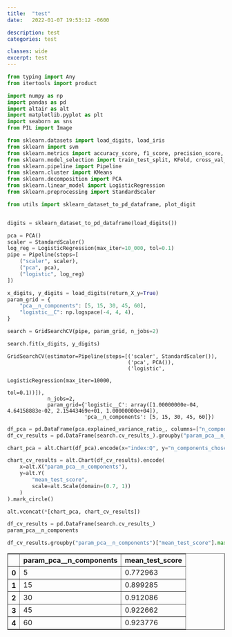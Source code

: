 ```yaml
---
title:  "test"
date:   2022-01-07 19:53:12 -0600

description: test
categories: test

classes: wide
excerpt: test
---
```


```python
from typing import Any
from itertools import product

import numpy as np
import pandas as pd
import altair as alt
import matplotlib.pyplot as plt
import seaborn as sns
from PIL import Image

from sklearn.datasets import load_digits, load_iris
from sklearn import svm
from sklearn.metrics import accuracy_score, f1_score, precision_score, recall_score
from sklearn.model_selection import train_test_split, KFold, cross_val_score, GridSearchCV
from sklearn.pipeline import Pipeline
from sklearn.cluster import KMeans
from sklearn.decomposition import PCA
from sklearn.linear_model import LogisticRegression
from sklearn.preprocessing import StandardScaler

from utils import sklearn_dataset_to_pd_dataframe, plot_digit
```


```python

```


```python
digits = sklearn_dataset_to_pd_dataframe(load_digits())
```


```python
pca = PCA()
scaler = StandardScaler()
log_reg = LogisticRegression(max_iter=10_000, tol=0.1)
pipe = Pipeline(steps=[
    ("scaler", scaler),
    ("pca", pca),
    ("logistic", log_reg)
])

x_digits, y_digits = load_digits(return_X_y=True)
param_grid = {
    "pca__n_components": [5, 15, 30, 45, 60],
    "logistic__C": np.logspace(-4, 4, 4),
}

search = GridSearchCV(pipe, param_grid, n_jobs=2)
```


```python
search.fit(x_digits, y_digits)
```




    GridSearchCV(estimator=Pipeline(steps=[('scaler', StandardScaler()),
                                           ('pca', PCA()),
                                           ('logistic',
                                            LogisticRegression(max_iter=10000,
                                                               tol=0.1))]),
                 n_jobs=2,
                 param_grid={'logistic__C': array([1.00000000e-04, 4.64158883e-02, 2.15443469e+01, 1.00000000e+04]),
                             'pca__n_components': [5, 15, 30, 45, 60]})




```python
df_pca = pd.DataFrame(pca.explained_variance_ratio_, columns=["n_components_chosen"]).reset_index()
df_cv_results = pd.DataFrame(search.cv_results_).groupby("param_pca__n_components")["mean_test_score"].max().to_frame().reset_index()

chart_pca = alt.Chart(df_pca).encode(x="index:Q", y="n_components_chosen:Q").mark_line()

chart_cv_results = alt.Chart(df_cv_results).encode(
    x=alt.X("param_pca__n_components"),
    y=alt.Y(
        "mean_test_score", 
        scale=alt.Scale(domain=(0.7, 1))
    )
).mark_circle()

alt.vconcat(*[chart_pca, chart_cv_results])
```





<div id="altair-viz-e9da54da832340daa68d762197bf7a8b"></div>
<script type="text/javascript">
  var VEGA_DEBUG = (typeof VEGA_DEBUG == "undefined") ? {} : VEGA_DEBUG;
  (function(spec, embedOpt){
    let outputDiv = document.currentScript.previousElementSibling;
    if (outputDiv.id !== "altair-viz-e9da54da832340daa68d762197bf7a8b") {
      outputDiv = document.getElementById("altair-viz-e9da54da832340daa68d762197bf7a8b");
    }
    const paths = {
      "vega": "https://cdn.jsdelivr.net/npm//vega@5?noext",
      "vega-lib": "https://cdn.jsdelivr.net/npm//vega-lib?noext",
      "vega-lite": "https://cdn.jsdelivr.net/npm//vega-lite@4.17.0?noext",
      "vega-embed": "https://cdn.jsdelivr.net/npm//vega-embed@6?noext",
    };

    function maybeLoadScript(lib, version) {
      var key = `${lib.replace("-", "")}_version`;
      return (VEGA_DEBUG[key] == version) ?
        Promise.resolve(paths[lib]) :
        new Promise(function(resolve, reject) {
          var s = document.createElement('script');
          document.getElementsByTagName("head")[0].appendChild(s);
          s.async = true;
          s.onload = () => {
            VEGA_DEBUG[key] = version;
            return resolve(paths[lib]);
          };
          s.onerror = () => reject(`Error loading script: ${paths[lib]}`);
          s.src = paths[lib];
        });
    }

    function showError(err) {
      outputDiv.innerHTML = `<div class="error" style="color:red;">${err}</div>`;
      throw err;
    }

    function displayChart(vegaEmbed) {
      vegaEmbed(outputDiv, spec, embedOpt)
        .catch(err => showError(`Javascript Error: ${err.message}<br>This usually means there's a typo in your chart specification. See the javascript console for the full traceback.`));
    }

    if(typeof define === "function" && define.amd) {
      requirejs.config({paths});
      require(["vega-embed"], displayChart, err => showError(`Error loading script: ${err.message}`));
    } else {
      maybeLoadScript("vega", "5")
        .then(() => maybeLoadScript("vega-lite", "4.17.0"))
        .then(() => maybeLoadScript("vega-embed", "6"))
        .catch(showError)
        .then(() => displayChart(vegaEmbed));
    }
  })({"config": {"view": {"continuousWidth": 400, "continuousHeight": 300}}, "vconcat": [{"data": {"name": "data-306835c9f7f29708009d97d2f6304c8d"}, "mark": "line", "encoding": {"x": {"field": "index", "type": "quantitative"}, "y": {"field": "n_components_chosen", "type": "quantitative"}}}, {"data": {"name": "data-130e9f8c064a5cdd1ae3556421eb63aa"}, "mark": "circle", "encoding": {"x": {"field": "param_pca__n_components", "type": "quantitative"}, "y": {"field": "mean_test_score", "scale": {"domain": [0.7, 1]}, "type": "quantitative"}}}], "$schema": "https://vega.github.io/schema/vega-lite/v4.17.0.json", "datasets": {"data-306835c9f7f29708009d97d2f6304c8d": [{"index": 0, "n_components_chosen": 0.14890593584063855}, {"index": 1, "n_components_chosen": 0.13618771239635452}, {"index": 2, "n_components_chosen": 0.1179459376397579}, {"index": 3, "n_components_chosen": 0.08409979421009198}, {"index": 4, "n_components_chosen": 0.057824146640055245}, {"index": 5, "n_components_chosen": 0.049169103171240014}, {"index": 6, "n_components_chosen": 0.04315987010825782}, {"index": 7, "n_components_chosen": 0.036613725770840565}, {"index": 8, "n_components_chosen": 0.033532480979671236}, {"index": 9, "n_components_chosen": 0.030788062089045498}, {"index": 10, "n_components_chosen": 0.023723408440031055}, {"index": 11, "n_components_chosen": 0.022726965688095617}, {"index": 12, "n_components_chosen": 0.01821863312995192}, {"index": 13, "n_components_chosen": 0.017738549371819103}, {"index": 14, "n_components_chosen": 0.014671010927893042}, {"index": 15, "n_components_chosen": 0.014097156016087036}, {"index": 16, "n_components_chosen": 0.013185892007274252}, {"index": 17, "n_components_chosen": 0.012481378178255537}, {"index": 18, "n_components_chosen": 0.010177179603215672}, {"index": 19, "n_components_chosen": 0.009056174389949882}, {"index": 20, "n_components_chosen": 0.008895384605194852}, {"index": 21, "n_components_chosen": 0.00797123156533572}, {"index": 22, "n_components_chosen": 0.00767493254563722}, {"index": 23, "n_components_chosen": 0.0072290356932669985}, {"index": 24, "n_components_chosen": 0.00695888850900979}, {"index": 25, "n_components_chosen": 0.0059608145803861}, {"index": 26, "n_components_chosen": 0.0057561468834004875}, {"index": 27, "n_components_chosen": 0.00515157581749373}, {"index": 28, "n_components_chosen": 0.004895397766908161}, {"index": 29, "n_components_chosen": 0.0042888796805576074}, {"index": 30, "n_components_chosen": 0.0037360604832562395}, {"index": 31, "n_components_chosen": 0.003532742234496966}, {"index": 32, "n_components_chosen": 0.0033668398553907447}, {"index": 33, "n_components_chosen": 0.003280298505276731}, {"index": 34, "n_components_chosen": 0.003083208841021829}, {"index": 35, "n_components_chosen": 0.0029377862855699158}, {"index": 36, "n_components_chosen": 0.0025658860885626935}, {"index": 37, "n_components_chosen": 0.002277423974330647}, {"index": 38, "n_components_chosen": 0.002222779221134307}, {"index": 39, "n_components_chosen": 0.002114303926386326}, {"index": 40, "n_components_chosen": 0.0018990906184110901}, {"index": 41, "n_components_chosen": 0.0015865290661707463}, {"index": 42, "n_components_chosen": 0.0015115993446663063}, {"index": 43, "n_components_chosen": 0.001405787636811103}, {"index": 44, "n_components_chosen": 0.0011662229032996926}, {"index": 45, "n_components_chosen": 0.0010749252110440046}, {"index": 46, "n_components_chosen": 0.0009640530649619316}, {"index": 47, "n_components_chosen": 0.0007746302710930151}, {"index": 48, "n_components_chosen": 0.0005572115529828838}, {"index": 49, "n_components_chosen": 0.00040433069289532613}, {"index": 50, "n_components_chosen": 0.00020991632719365323}, {"index": 51, "n_components_chosen": 8.247970977784763e-05}, {"index": 52, "n_components_chosen": 5.2514998046557365e-05}, {"index": 53, "n_components_chosen": 5.052437189832677e-05}, {"index": 54, "n_components_chosen": 3.299613627242695e-05}, {"index": 55, "n_components_chosen": 1.2436544537792349e-05}, {"index": 56, "n_components_chosen": 7.048279110015609e-06}, {"index": 57, "n_components_chosen": 3.014321393514597e-06}, {"index": 58, "n_components_chosen": 1.0623080009009434e-06}, {"index": 59, "n_components_chosen": 5.500745871606618e-07}, {"index": 60, "n_components_chosen": 3.429057021651467e-07}, {"index": 61, "n_components_chosen": 9.506876378704317e-34}, {"index": 62, "n_components_chosen": 9.506876378704312e-34}, {"index": 63, "n_components_chosen": 9.361795014949482e-34}], "data-130e9f8c064a5cdd1ae3556421eb63aa": [{"param_pca__n_components": 5, "mean_test_score": 0.7729634787991333}, {"param_pca__n_components": 15, "mean_test_score": 0.8992850510677808}, {"param_pca__n_components": 30, "mean_test_score": 0.9120860414732281}, {"param_pca__n_components": 45, "mean_test_score": 0.9226617146394306}, {"param_pca__n_components": 60, "mean_test_score": 0.9237759207675642}]}}, {"mode": "vega-lite"});
</script>




```python
df_cv_results = pd.DataFrame(search.cv_results_)
param_pca__n_components
```


```python
df_cv_results.groupby("param_pca__n_components")["mean_test_score"].max().to_frame().reset_index()
```




<div>
<style scoped>
    .dataframe tbody tr th:only-of-type {
        vertical-align: middle;
    }

    .dataframe tbody tr th {
        vertical-align: top;
    }

    .dataframe thead th {
        text-align: right;
    }
</style>
<table border="1" class="dataframe">
  <thead>
    <tr style="text-align: right;">
      <th></th>
      <th>param_pca__n_components</th>
      <th>mean_test_score</th>
    </tr>
  </thead>
  <tbody>
    <tr>
      <th>0</th>
      <td>5</td>
      <td>0.772963</td>
    </tr>
    <tr>
      <th>1</th>
      <td>15</td>
      <td>0.899285</td>
    </tr>
    <tr>
      <th>2</th>
      <td>30</td>
      <td>0.912086</td>
    </tr>
    <tr>
      <th>3</th>
      <td>45</td>
      <td>0.922662</td>
    </tr>
    <tr>
      <th>4</th>
      <td>60</td>
      <td>0.923776</td>
    </tr>
  </tbody>
</table>
</div>




```python

```
